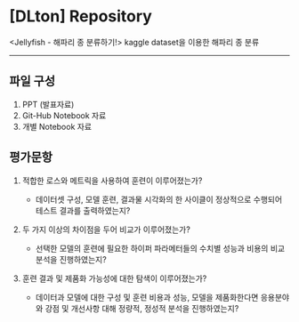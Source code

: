 # [DLton] Repository

<Jellyfish - 해파리 종 분류하기!> kaggle dataset을 이용한 해파리 종 분류

---

## 파일 구성
1. PPT (발표자료)
2. Git-Hub Notebook 자료
3. 개별 Notebook 자료

## 평가문항
1. 적합한 로스와 메트릭을 사용하여 훈련이 이루어졌는가?
    - 데이터셋 구성, 모델 훈련, 결과물 시각화의 한 사이클이 정상적으로 수행되어 테스트 결과를 출력하였는지?

2. 두 가지 이상의 차이점을 두어 비교가 이루어졌는가?
    - 선택한 모델의 훈련에 필요한 하이퍼 파라메터들의 수치별 성능과 비용의 비교분석을 진행하였는지?

3. 훈련 결과 및 제품화 가능성에 대한 탐색이 이루어졌는가?
    - 데이터과 모델에 대한 구성 및 훈련 비용과 성능, 모델을 제품화한다면 응용분야와 강점 및 개선사항 대해 정량적, 정성적 분석을 진행하였는지?
